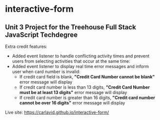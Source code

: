 # interactive-form
## Unit 3 Project for the Treehouse Full Stack JavaScript Techdegree

Extra credit features: 
* Added event listener to handle conflicting activity times and prevent users from selecting activities that occur at the same time:
* Added event listener to display real time error messages and inform user when card number is invalid:
    * If credit card field is blank, **"Credit Card Number cannot be blank"** error message will display
    * If credit card number is less than 13 digits, **"Credit Card Number must be at least 13 digits"** error message will display
    * If credit card number is greater than 16 digits, **"Credit card number cannot be over 16 digits"** error message will display

Live site: https://carlavid.github.io/interactive-form/